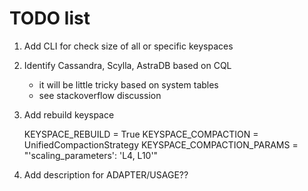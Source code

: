  # TODO list
 

1. Add CLI for check size of all or specific keyspaces
2. Identify Cassandra, Scylla, AstraDB based on CQL
   - it will be little tricky based on system tables
   - see stackoverflow discussion
3. Add rebuild keyspace
  
    KEYSPACE_REBUILD = True
    KEYSPACE_COMPACTION = UnifiedCompactionStrategy
    KEYSPACE_COMPACTION_PARAMS = "'scaling_parameters': 'L4, L10'"

4. Add description for ADAPTER/USAGE??


